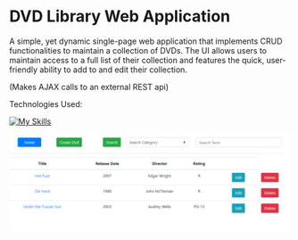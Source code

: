 # DVD Library Web Application

A simple, yet dynamic single-page web application that implements CRUD functionalities to maintain a collection of DVDs. The UI allows users to maintain access to a full list of their collection and features the quick, user-friendly ability to add to and edit their collection.

(Makes AJAX calls to an external REST api)


Technologies Used:

[![My Skills](https://skills.thijs.gg/icons?i=html,css,bootstrap,js,jquery,git,vscode)](https://skills.thijs.gg)

<img src="image.png">
